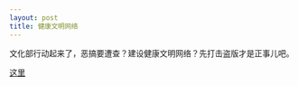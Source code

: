```yaml
---
layout: post
title: 健康文明网络
---
```


文化部行动起来了，恶搞要遭查？建设健康文明网络？先打击盗版才是正事儿吧。

[这里](http://www.francaisblog.com.cn/node/413)
